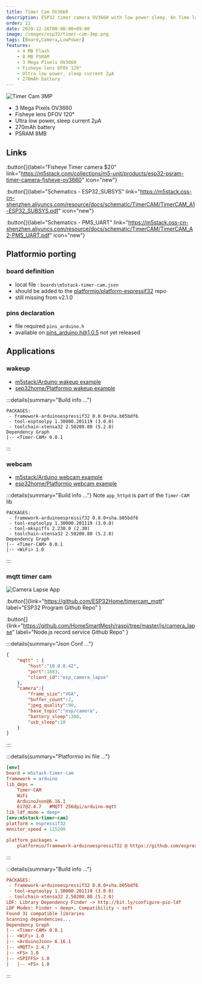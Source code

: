 ```yaml
---
title: Timer Cam OV3660
description: ESP32 timer camera OV3660 with low power sleep. An Time lapse application sends images through MQTT to a raspberry pi image recorder
order: 11
date: 2020-12-26T00:00:00+09:00
image: /images/esp32/timer-cam-3mp.png
tags: [Board,Camera,LowPower]
features:
    - 4 MB Flash
    - 8 MB PSRAM
    - 3 Mega Pixels OV3660
    - Fisheye lens DFOV 120°
    - Ultra low power, sleep current 2μA
    - 270mAh battery
---
```


![Timer Cam 3MP](/images/esp32/timer-cam-3mp.png)

* 3 Mega Pixels OV3660
* Fisheye lens DFOV 120°
* Ultra low power, sleep current 2μA
* 270mAh battery
* PSRAM 8MB

## Links
:button[]{label="Fisheye Timer camera $20" link="https://m5stack.com/collections/m5-unit/products/esp32-psram-timer-camera-fisheye-ov3660" icon="new"}


:button[]{label="Schematics - ESP32_SUBSYS" link="https://m5stack.oss-cn-shenzhen.aliyuncs.com/resource/docs/schematic/TimerCAM/TimerCAM_A1-ESP32_SUBSYS.pdf" icon="new"}

:button[]{label="Schematics - PMS_UART" link="https://m5stack.oss-cn-shenzhen.aliyuncs.com/resource/docs/schematic/TimerCAM/TimerCAM_A2-PMS_UART.pdf" icon="new"}

## Platformio porting
### board definition
* local file : `boards\m5stack-timer-cam.json`
* should be added to the [platformio/platform-espressif32](https://github.com/platformio/platform-espressif32/tree/master/boards) repo
* still missing from v2.1.0

### pins declaration
* file required `pins_arduino.h`
* available on [pins_arduino.h@1.0.5](https://github.com/espressif/arduino-esp32/blob/master/variants/m5stack_timer_cam/pins_arduino.h) not yet released

## Applications
### wakeup
* [m5stack/Arduino wakeup example](https://github.com/m5stack/TimerCam-arduino/tree/master/examples/wakeup)
* [sep32home/Platformio wakeup example](https://github.com/ESP32Home/timercam_wakeup)

:::details{summary="Build info ..."}
```log
PACKAGES:
 - framework-arduinoespressif32 0.0.0+sha.b05bdf6
 - tool-esptoolpy 1.30000.201119 (3.0.0)
 - toolchain-xtensa32 2.50200.80 (5.2.0)
Dependency Graph
|-- <Timer-CAM> 0.0.1
```
:::


### webcam
* [m5stack/Arduino webcam example](https://github.com/m5stack/TimerCam-arduino/tree/master/examples/web_cam)
* [esp32home/Platformio webcam example](https://github.com/ESP32Home/timercam_webcam)


:::details{summary="Build info ..."}
Note `app_httpd` is part of the `Timer-CAM` lib
```log
PACKAGES:
 - framework-arduinoespressif32 0.0.0+sha.b05bdf6
 - tool-esptoolpy 1.30000.201119 (3.0.0)
 - tool-mkspiffs 2.230.0 (2.30)
 - toolchain-xtensa32 2.50200.80 (5.2.0)
Dependency Graph
|-- <Timer-CAM> 0.0.1   
|-- <WiFi> 1.0
```
:::

### mqtt timer cam

![Camera Lapse App](/images/esp32/camera_lapse_app.png)


:button[]{link="https://github.com/ESP32Home/timercam_mqtt" label="ESP32 Program Github Repo" }

:button[]{link="https://github.com/HomeSmartMesh/raspi/tree/master/js/camera_lapse" label="Node.js record service Github Repo" }


:::details{summary="Json Conf ..."}
```json
{
    "mqtt" : {
        "host":"10.0.0.42",
        "port":1883,
        "client_id":"esp_camera_lapse"
    },
    "camera":{
        "frame_size":"VGA",
        "buffer_count":2,
        "jpeg_quality":90,
        "base_topic":"esp/camera",
        "battery_sleep":300,
        "usb_sleep":10
    }
}
```
:::


:::details{summary="Platformio ini file ..."}
```ini
[env]
board = m5stack-timer-cam
framework = arduino
lib_deps =
    Timer-CAM
    WiFi
    ArduinoJson@6.16.1
    617@2.4.7   #MQTT 256dpi/arduino-mqtt
lib_ldf_mode = deep+
[env:m5stack-timer-cam]
platform = espressif32
monitor_speed = 115200

platform_packages =
    platformio/framework-arduinoespressif32 @ https://github.com/espressif/arduino-esp32.git#1.0.5-rc4
```
:::

:::details{summary="Build info ..."}
```ini
PACKAGES:
 - framework-arduinoespressif32 0.0.0+sha.b05bdf6
 - tool-esptoolpy 1.30000.201119 (3.0.0)
 - toolchain-xtensa32 2.50200.80 (5.2.0)
LDF: Library Dependency Finder -> http://bit.ly/configure-pio-ldf
LDF Modes: Finder ~ deep+, Compatibility ~ soft
Found 31 compatible libraries
Scanning dependencies...
Dependency Graph
|-- <Timer-CAM> 0.0.1
|-- <WiFi> 1.0
|-- <ArduinoJson> 6.16.1
|-- <MQTT> 2.4.7
|-- <FS> 1.0
|-- <SPIFFS> 1.0
|   |-- <FS> 1.0
```
:::
